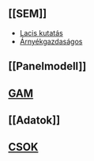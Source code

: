 ## [[SEM]]
- [Lacis kutatás](2021_11_1080.pdf)
- [Árnyékgazdaságos](2021_02_115.pdf)


## [[Panelmodell]]

## [GAM](GAM)


## [[Adatok]]


## [CSOK](tdk)

